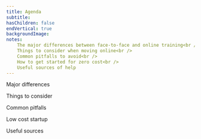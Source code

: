 ```yaml
---
title: Agenda
subtitle: 
hasChildren: false
endVertical: true
backgroundImage: 
notes:
    The major differences between face-to-face and online training<br />
    Things to consider when moving online<br />
    Common pitfalls to avoid<br />
    How to get started for zero cost<br />
    Useful sources of help
---
```

Major differences

Things to consider

Common pitfalls

Low cost startup

Useful sources